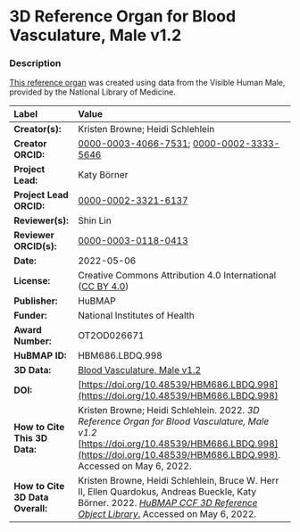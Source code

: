 # 3D Reference Organ for Blood Vasculature, Male v1.2

### Description
[This reference organ](https://hubmapconsortium.github.io/ccf/pages/ccf-3d-reference-library.html) was created using data from the Visible Human Male, provided by the National Library of Medicine.

| Label | Value |
| :------------- |:-------------|
| **Creator(s):** | Kristen Browne; Heidi Schlehlein |
| **Creator ORCID:** | [0000-0003-4066-7531](https://orcid.org/0000-0003-4066-7531); [0000-0002-3333-5646](https://orcid.org/0000-0002-3333-5646)|
| **Project Lead:** | Katy B&ouml;rner |
| **Project Lead ORCID:** | [0000-0002-3321-6137](https://orcid.org/0000-0002-3321-6137) |
| **Reviewer(s):** | Shin Lin |
| **Reviewer ORCID(s):** |[0000-0003-0118-0413](https://doi.org/10.5072/0000-0003-0118-0413)
| **Date:** | 2022-05-06 |
| **License:** | Creative Commons Attribution 4.0 International ([CC BY 4.0](https://creativecommons.org/licenses/by/4.0/)) |
| **Publisher:** | HuBMAP |
| **Funder:** | National Institutes of Health |
| **Award Number:** | OT2OD026671 |
| **HuBMAP ID:** | HBM686.LBDQ.998 |
| **3D Data:** | [Blood Vasculature, Male v1.2](https://hubmapconsortium.github.io/ccf-releases/v1.2/models/VH_M_Blood_Vasculature.glb)|
| **DOI:** | [https://doi.org/10.48539/HBM686.LBDQ.998](https://doi.org/10.48539/HBM686.LBDQ.998) |
| **How to Cite This 3D Data:** |Kristen Browne; Heidi Schlehlein. 2022. *3D Reference Organ for Blood Vasculature, Male v1.2* [https://doi.org/10.48539/HBM686.LBDQ.998](https://doi.org/10.48539/HBM686.LBDQ.998). Accessed on May 6, 2022. |
| **How to Cite 3D Data Overall:** | Kristen Browne, Heidi Schlehlein, Bruce W. Herr II, Ellen Quardokus, Andreas Bueckle, Katy B&ouml;rner. 2022. [*HuBMAP CCF 3D Reference Object Library*.](https://hubmapconsortium.github.io/ccf/pages/ccf-3d-reference-library.html) Accessed on May 6, 2022. |
